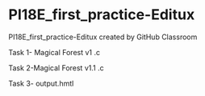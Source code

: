 # PI18E_first_practice-Editux
PI18E_first_practice-Editux created by GitHub Classroom


Task 1- Magical Forest v1 .c


Task 2-Magical Forest v1.1 .c

Task 3- output.hmtl
